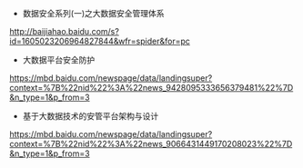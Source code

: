 


- 数据安全系列(一)之大数据安全管理体系

http://baijiahao.baidu.com/s?id=1605023206964827844&wfr=spider&for=pc

- 大数据平台安全防护

https://mbd.baidu.com/newspage/data/landingsuper?context=%7B%22nid%22%3A%22news_9428095333656379481%22%7D&n_type=1&p_from=3



- 基于大数据技术的安管平台架构与设计

https://mbd.baidu.com/newspage/data/landingsuper?context=%7B%22nid%22%3A%22news_9066431449170208023%22%7D&n_type=1&p_from=3

